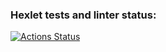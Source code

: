 ### Hexlet tests and linter status:
[![Actions Status](https://github.com/andyfrl/algorithms-project-69/actions/workflows/hexlet-check.yml/badge.svg)](https://github.com/andyfrl/algorithms-project-69/actions)